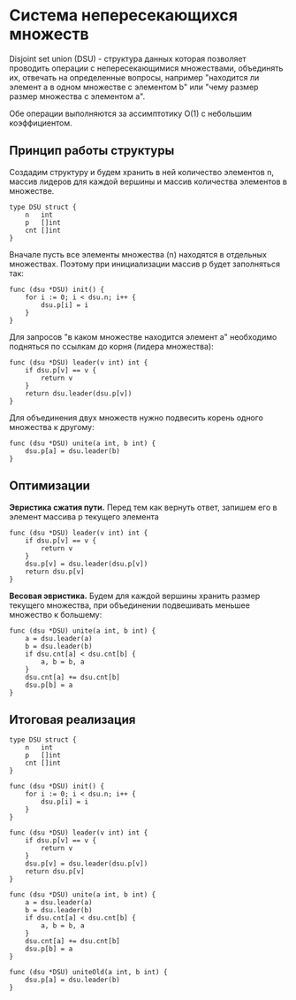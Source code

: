 # Система непересекающихся множеств

Disjoint set union (DSU) - структура данных которая позволяет проводить операции с непересекающимися множествами, объединять их, отвечать на определенные вопросы, например "находится ли элемент a в одном множестве с элементом b" или "чему размер размер множества с элементом a".

Обе операции выполняются за ассимптотику O(1) с небольшим коэффициентом.

## Принцип работы структуры

Создадим структуру и будем хранить в ней количество элементов n, массив лидеров для каждой вершины и массив количества элементов в множестве.

```
type DSU struct {
	n   int
	p   []int
	cnt []int
}
```

Вначале пусть все элементы множества (n) находятся в отдельных множествах. Поэтому при инициализации массив p будет заполняться так:

```
func (dsu *DSU) init() {
	for i := 0; i < dsu.n; i++ {
		dsu.p[i] = i
	}
}
```

Для запросов "в каком множестве находится элемент a" необходимо подняться по ссылкам до корня (лидера множества):

```
func (dsu *DSU) leader(v int) int {
	if dsu.p[v] == v {
		return v
	}	
	return dsu.leader(dsu.p[v])
}
```

Для объединения двух множеств нужно подвесить корень одного множества к другому:

```
func (dsu *DSU) unite(a int, b int) {
	dsu.p[a] = dsu.leader(b)
}
```

## Оптимизации

**Эвристика сжатия пути.** Перед тем как вернуть ответ, запишем его в элемент массива p текущего элемента

```
func (dsu *DSU) leader(v int) int {
	if dsu.p[v] == v {
		return v
	}
	dsu.p[v] = dsu.leader(dsu.p[v])
	return dsu.p[v]
}
```

**Весовая эвристика.** Будем для каждой вершины хранить размер текущего множества, при объединении подвешивать меньшее множество к большему:

```
func (dsu *DSU) unite(a int, b int) {
	a = dsu.leader(a)
	b = dsu.leader(b)
	if dsu.cnt[a] < dsu.cnt[b] {
		a, b = b, a
	}
	dsu.cnt[a] += dsu.cnt[b]
	dsu.p[b] = a
}
```

## Итоговая реализация

```
type DSU struct {
	n   int
	p   []int
	cnt []int
}

func (dsu *DSU) init() {
	for i := 0; i < dsu.n; i++ {
		dsu.p[i] = i
	}
}

func (dsu *DSU) leader(v int) int {
	if dsu.p[v] == v {
		return v
	}
	dsu.p[v] = dsu.leader(dsu.p[v])
	return dsu.p[v]
}

func (dsu *DSU) unite(a int, b int) {
	a = dsu.leader(a)
	b = dsu.leader(b)
	if dsu.cnt[a] < dsu.cnt[b] {
		a, b = b, a
	}
	dsu.cnt[a] += dsu.cnt[b]
	dsu.p[b] = a
}

func (dsu *DSU) uniteOld(a int, b int) {
	dsu.p[a] = dsu.leader(b)
}
```